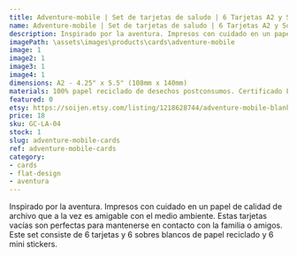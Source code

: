 ```yaml
---
title: Adventure-mobile | Set de tarjetas de saludo | 6 Tarjetas A2 y Sobres y Stickers
name: Adventure-mobile | Set de tarjetas de saludo | 6 Tarjetas A2 y Sobres y Stickers
description: Inspirado por la aventura. Impresos con cuidado en un papel de calidad de archivo que a la vez es amigable con el medio ambiente. Estas tarjetas vacías son perfectas para mantenerse en contacto con la familia o amigos. Este set consiste de 6 tarjetas y 6 sobres blancos de papel reciclado y 6 mini stickers.
imagePath: \assets\images\products\cards\adventure-mobile
image: 1
image2: 1
image3: 1
image4: 1
dimensions: A2 - 4.25" x 5.5" (108mm x 140mm)
materials: 100% papel reciclado de desechos postconsumos. Certificado FSC.
featured: 0
etsy: https://soijen.etsy.com/listing/1218628744/adventure-mobile-blank-note-card-set-6?utm_source=Copy&utm_medium=ListingManager&utm_campaign=Share&utm_term=so.lmsm&share_time=1695258393586
price: 18
sku: GC-LA-04
stock: 1
slug: adventure-mobile-cards
ref: adventure-mobile-cards
category:
- cards
- flat-design
- aventura
---
```

Inspirado por la aventura. Impresos con cuidado en un papel de calidad de archivo que a la vez es amigable con el medio ambiente. Estas tarjetas vacías son perfectas para mantenerse en contacto con la familia o amigos. Este set consiste de 6 tarjetas y 6 sobres blancos de papel reciclado y 6 mini stickers.
